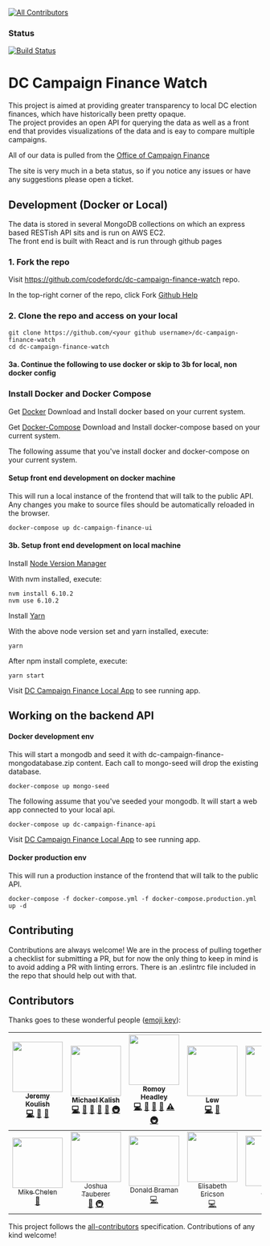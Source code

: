 
[![All Contributors](https://img.shields.io/badge/all_contributors-12-orange.svg?style=flat-square)](#contributors)
### Status
[![Build Status](https://travis-ci.org/codefordc/dc-campaign-finance-watch.png)](https://travis-ci.org/codefordc/dc-campaign-finance-watch/)
# DC Campaign Finance Watch

This project is aimed at providing greater transparency to local DC election finances, 
which have historically been pretty opaque.  
The project provides an open API for querying the data as well as a front end that provides visualizations of the data 
and is eay to compare multiple campaigns.

All of our data is pulled from the [Office of Campaign Finance](http://ocf.dc.gov/)

The site is very much in a beta status, so if you notice any issues or have any suggestions please open a ticket.

## Development (Docker or Local)
The data is stored in several MongoDB collections on which an express based RESTish API sits and is run on AWS EC2.  
The front end is built with React and is run through github pages

### 1. Fork the repo
Visit https://github.com/codefordc/dc-campaign-finance-watch repo.

In the top-right corner of the repo, click Fork
[Github Help](https://help.github.com/articles/fork-a-repo/)

### 2. Clone the repo and access on your local
```
git clone https://github.com/<your github username>/dc-campaign-finance-watch
cd dc-campaign-finance-watch
```
#### 3a. Continue the following to use docker or skip to 3b for local, non docker config
### Install Docker and Docker Compose
Get [Docker](https://www.docker.com/products/overview)
Download and Install docker based on your current system.

Get [Docker-Compose](https://docs.docker.com/compose/install/)
Download and Install docker-compose based on your current system.

The following assume that you've install docker and docker-compose on your current system.

#### Setup front end development on docker machine
This will run a local instance of the frontend that will talk to the public API.  
Any changes you make to source files should be automatically reloaded in the browser.
``` 
docker-compose up dc-campaign-finance-ui
```
#### 3b. Setup front end development on local machine
Install [Node Version Manager](https://github.com/creationix/nvm#installation)

With nvm installed, execute:
```
nvm install 6.10.2
nvm use 6.10.2
```
Install [Yarn](https://yarnpkg.com/lang/en/docs/install/)

With the above node version set and yarn installed, execute:
```
yarn
```
After npm install complete, execute:
```
yarn start
```

Visit [DC Campaign Finance Local App](http://localhost:3001/) to see running app.

## Working on the backend API
#### Docker development env
This will start a mongodb and seed it with dc-campaign-finance-mongodatabase.zip content.
Each call to mongo-seed will drop the existing database.
``` 
docker-compose up mongo-seed
```
The following assume that you've seeded your mongodb. It will start a web app connected to your local api.
``` 
docker-compose up dc-campaign-finance-api
```

Visit [DC Campaign Finance Local App](http://localhost:3001/) to see running app.


#### Docker production env
This will run a production instance of the frontend that will talk to the public API.  
```
docker-compose -f docker-compose.yml -f docker-compose.production.yml up -d

```

## Contributing
Contributions are always welcome!  We are in the process of pulling together a checklist for submitting a PR, but for now the only thing to keep in mind is to avoid adding a PR with linting errors.  There is an .eslintrc file included in the repo that should help out with that.

## Contributors

Thanks goes to these wonderful people ([emoji key](https://github.com/kentcdodds/all-contributors#emoji-key)):

<!-- ALL-CONTRIBUTORS-LIST:START - Do not remove or modify this section -->
| [<img src="https://avatars0.githubusercontent.com/u/12779671?v=3" width="100px;"/><br /><sub>Jeremy Koulish</sub>](https://github.com/jkoul)<br />[💻](https://github.com/codefordc/dc-campaign-finance-watch/commits?author=jkoul "Code") [📖](https://github.com/codefordc/dc-campaign-finance-watch/commits?author=jkoul "Documentation") [🎨](#design-jkoul "Design") | [<img src="https://avatars0.githubusercontent.com/u/1225895?v=3" width="100px;"/><br /><sub>Michael Kalish</sub>](https://github.com/mkalish)<br />[💻](https://github.com/codefordc/dc-campaign-finance-watch/commits?author=mkalish "Code") [🔧](#tool-mkalish "Tools") [📖](https://github.com/codefordc/dc-campaign-finance-watch/commits?author=mkalish "Documentation") [🐛](https://github.com/codefordc/dc-campaign-finance-watch/issues?q=author%3Amkalish "Bug reports") [👀](#review-mkalish "Reviewed Pull Requests") [🚇](#infra-mkalish "Infrastructure (Hosting, Build-Tools, etc)") | [<img src="https://avatars2.githubusercontent.com/u/7241408?v=3" width="100px;"/><br /><sub>Romoy Headley</sub>](https://twitter.com/RomoyHeadley)<br />[💻](https://github.com/codefordc/dc-campaign-finance-watch/commits?author=romoy "Code") [🔧](#tool-romoy "Tools") [📖](https://github.com/codefordc/dc-campaign-finance-watch/commits?author=romoy "Documentation") [🐛](https://github.com/codefordc/dc-campaign-finance-watch/issues?q=author%3Aromoy "Bug reports") [⚠️](https://github.com/codefordc/dc-campaign-finance-watch/commits?author=romoy "Tests") [🚇](#infra-romoy "Infrastructure (Hosting, Build-Tools, etc)") | [<img src="https://avatars1.githubusercontent.com/u/8662824?v=3" width="100px;"/><br /><sub>Lew</sub>](https://github.com/tingaloo)<br />[💻](https://github.com/codefordc/dc-campaign-finance-watch/commits?author=tingaloo "Code") [🐛](https://github.com/codefordc/dc-campaign-finance-watch/issues?q=author%3Atingaloo "Bug reports") | [<img src="https://avatars0.githubusercontent.com/u/7322903?v=3" width="100px;"/><br /><sub>bcell</sub>](https://github.com/bcell)<br />[💻](https://github.com/codefordc/dc-campaign-finance-watch/commits?author=bcell "Code") [📖](https://github.com/codefordc/dc-campaign-finance-watch/commits?author=bcell "Documentation") | [<img src="https://avatars2.githubusercontent.com/u/2614536?v=3" width="100px;"/><br /><sub>Matthew Ringer</sub>](https://github.com/matthewringer)<br />[💻](https://github.com/codefordc/dc-campaign-finance-watch/commits?author=matthewringer "Code") [🐛](https://github.com/codefordc/dc-campaign-finance-watch/issues?q=author%3Amatthewringer "Bug reports") | [<img src="https://avatars1.githubusercontent.com/u/16108167?v=3" width="100px;"/><br /><sub>Funmi</sub>](http://funmiojo.com)<br />[📖](https://github.com/codefordc/dc-campaign-finance-watch/commits?author=FunmiOjo "Documentation") |
| :---: | :---: | :---: | :---: | :---: | :---: | :---: |
| [<img src="https://avatars2.githubusercontent.com/u/30691?v=3" width="100px;"/><br /><sub>Mike Chelen</sub>](https://twitter.com/mchelen)<br />[📖](https://github.com/codefordc/dc-campaign-finance-watch/commits?author=mchelen "Documentation") | [<img src="https://avatars1.githubusercontent.com/u/445875?v=3" width="100px;"/><br /><sub>Joshua Tauberer</sub>](https://razor.occams.info)<br />[📖](https://github.com/codefordc/dc-campaign-finance-watch/commits?author=JoshData "Documentation") [🚇](#infra-JoshData "Infrastructure (Hosting, Build-Tools, etc)") | [<img src="https://avatars3.githubusercontent.com/u/4620925?v=3" width="100px;"/><br /><sub>Donald Braman</sub>](https://github.com/donaldbraman)<br />[💻](https://github.com/codefordc/dc-campaign-finance-watch/commits?author=donaldbraman "Code") | [<img src="https://avatars0.githubusercontent.com/u/6662612?v=3" width="100px;"/><br /><sub>Elisabeth Ericson</sub>](https://github.com/Elieri)<br />[💻](https://github.com/codefordc/dc-campaign-finance-watch/commits?author=Elieri "Code") | [<img src="https://avatars1.githubusercontent.com/u/3836461?v=3" width="100px;"/><br /><sub>jimmy</sub>](https://github.com/jamesfe)<br />[🚇](#infra-jamesfe "Infrastructure (Hosting, Build-Tools, etc)") |
<!-- ALL-CONTRIBUTORS-LIST:END -->

This project follows the [all-contributors](https://github.com/kentcdodds/all-contributors) specification. Contributions of any kind welcome!